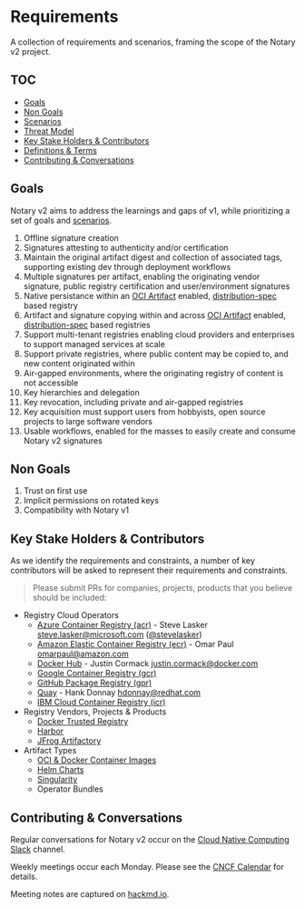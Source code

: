 # Requirements

A collection of requirements and scenarios, framing the scope of the Notary v2 project.

## TOC

- [Goals](#goals)
- [Non Goals](#non-goals)
- [Scenarios](./scenarios.md)
- [Threat Model](./threatmodel.md)
- [Key Stake Holders & Contributors](#key-stake-holders--contributors)
- [Definitions & Terms](./definitions-terms.md)
- [Contributing & Conversations](#contributing--conversations)

## Goals

Notary v2 aims to address the learnings and gaps of v1, while prioritizing a set of goals and [scenarios](./scenarios.md).

1. Offline signature creation
1. Signatures attesting to authenticity and/or certification
1. Maintain the original artifact digest and collection of associated tags, supporting existing dev through deployment workflows
1. Multiple signatures per artifact, enabling the originating vendor signature, public registry certification and user/environment signatures
1. Native persistance within an [OCI Artifact][oci-artifacts] enabled, [distribution-spec][distribution-spec] based registry
1. Artifact and signature copying within and across [OCI Artifact][oci-artifacts] enabled, [distribution-spec][distribution-spec] based registries
1. Support multi-tenant registries enabling cloud providers and enterprises to support managed services at scale
1. Support private registries, where public content may be copied to, and new content originated within
1. Air-gapped environments, where the originating registry of content is not accessible
1. Key hierarchies and delegation
1. Key revocation, including private and air-gapped registries
1. Key acquisition must support users from hobbyists, open source projects to large software vendors
1. Usable workflows, enabled for the masses to easily create and consume Notary v2 signatures

## Non Goals

1. Trust on first use
1. Implicit permissions on rotated keys
1. Compatibility with Notary v1

## Key Stake Holders & Contributors

As we identify the requirements and constraints, a number of key contributors will be asked to represent their requirements and constraints.

> Please submit PRs for companies, projects, products that you believe should be included:

- Registry Cloud Operators
  - [Azure Container Registry (acr)][acr] - Steve Lasker <steve.lasker@microsoft.com> ([@stevelasker](http://github.com/stevelasker))
  - [Amazon Elastic Container Registry (ecr)][ecr] - Omar Paul <omarpaul@amazon.com>
  - [Docker Hub][docker-hub] - Justin Cormack justin.cormack@docker.com
  - [Google Container Registry (gcr)][gcr]
  - [GitHub Package Registry (gpr)][gpr]
  - [Quay][quay] - Hank Donnay <hdonnay@redhat.com>
  - [IBM Cloud Container Registry (icr)][icr]
- Registry Vendors, Projects & Products
  - [Docker Trusted Registry][docker-dtr]
  - [Harbor][harbor]
  - [JFrog Artifactory][jfrog]
- Artifact Types
  - [OCI & Docker Container Images][image-spec]
  - [Helm Charts][helm-registry]
  - [Singularity][singularity]
  - Operator Bundles
  
## Contributing & Conversations

Regular conversations for Notary v2 occur on the [Cloud Native Computing Slack](https://app.slack.com/client/T08PSQ7BQ/CQUH8U287?) channel.

Weekly meetings occur each Monday. Please see the [CNCF Calendar](https://www.cncf.io/community/calendar/) for details.

Meeting notes are captured on [hackmd.io](https://hackmd.io/_vrqBGAOSUC_VWvFzWruZw).

[distribution-spec]:    https://github.com/opencontainers/distribution-spec
[oci-artifacts]:        https://github.com/opencontainers/artifacts
[acr]:                  https://aka.ms/acr/artifacts
[artifacts-repo]:       https://github.com/opencontainers/artifacts
[docker-hub]:           https://hub.docker.com/
[docker-dtr]:           https://www.docker.com/products/image-registry
[ecr]:                  https://aws.amazon.com/ecr/
[gcr]:                  https://cloud.google.com/container-registry/
[gpr]:                  https://github.com/features/package-registry
[harbor]:               https://goharbor.io/
[icr]:                  https://icr.io/
[helm-registry]:        https://v3.helm.sh/docs/topics/registries/
[image-spec]:           https://github.com/opencontainers/image-spec
[jfrog]:                https://jfrog.com/integration/docker-registry/
[oci-distribution]:     https://github.com/opencontainers/distribution-spec
[oci-image]:            https://github.com/opencontainers/image-spec
[oci-index]:            https://github.com/opencontainers/image-spec/blob/master/image-index.md
[oci-manifest]:         https://github.com/opencontainers/image-spec/blob/master/manifest.md
[oci-tob]:              https://github.com/opencontainers/tob
[singularity]:          https://github.com/sylabs/singularity
[quay]:                 https://quay.io/
